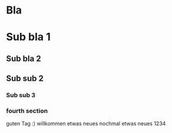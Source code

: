 # Bla

# Sub bla 1 

## Sub bla 2 

## Sub sub 2

### Sub sub 3
### fourth section

guten Tag :) willkommen 
etwas neues
nochmal etwas neues
1234



